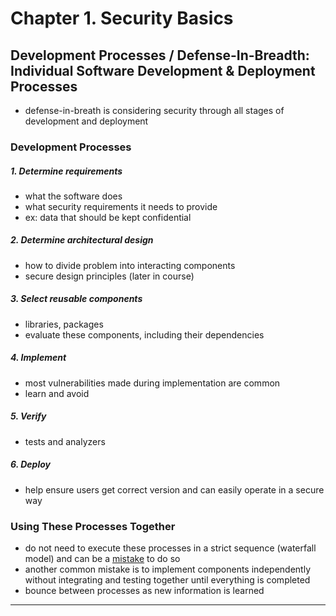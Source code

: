 # Chapter 1. Security Basics

## Development Processes / Defense-In-Breadth: Individual Software Development & Deployment Processes
- defense-in-breath is considering security through all stages of development and deployment

### Development Processes
##### 1. Determine requirements
- what the software does
- what security requirements it needs to provide
- ex: data that should be kept confidential

##### 2. Determine architectural design
- how to divide problem into interacting components
- secure design principles (later in course)

##### 3. Select reusable components
- libraries, packages
- evaluate these components, including their dependencies

##### 4. Implement
- most vulnerabilities made during implementation are common
- learn and avoid

##### 5. Verify
- tests and analyzers

##### 6. Deploy
- help ensure users get correct version and can easily operate in a secure way

### Using These Processes Together
- do not need to execute these processes in a strict sequence (waterfall model) and can be a [mistake](https://dl.acm.org/doi/10.5555/41765.41801) to do so
- another common mistake is to implement components independently without integrating and testing together until everything is completed
- bounce between processes as new information is learned
***
